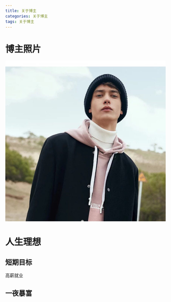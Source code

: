 ```yaml
---
title: 关于博主 
categories: 关于博主  
tags: 关于博主 
---
```


# 博主照片
![](/public/image/2019-09-10-1.png)

# 人生理想
## 短期目标
  高薪就业
## 一夜暴富

